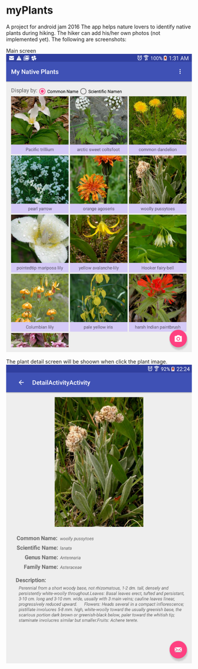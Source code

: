 # myPlants
A project for android jam 2016
The app helps nature lovers to identify native plants during hiking. The hiker can add his/her own photos (not implemented yet). 
The following are screenshots:

Main screen
![Alt text](device-2016-04-18-012610.png?raw=true "Main screen")

The plant detail screen will be shoown when click the plant image. 
![Alt text](device-2016-04-18-221902.png?raw=true "Detail screen")
